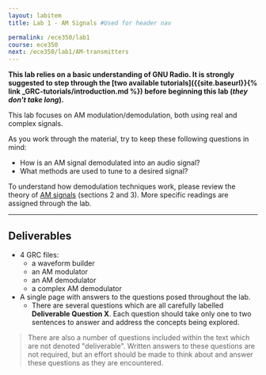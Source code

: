 ```yaml
---
layout: labitem
title: Lab 1 - AM Signals #Used for header nav

permalink: /ece350/lab1
course: ece350
next: /ece350/lab1/AM-transmitters
---
```


**This lab relies on a basic understanding of GNU Radio. It is strongly suggested to step through the [two available tutorials]({{site.baseurl}}{% link _GRC-tutorials/introduction.md %}) before beginning this lab (_they don't take long_).**

This lab focuses on AM modulation/demodulation, both using real and complex signals.

As you work through the material, try to keep these following questions in mind:

- How is an AM signal demodulated into an audio signal?
- What methods are used to tune to a desired signal?

To understand how demodulation techniques work, please review the theory of [AM signals](../../_docs/pdriessen_textbook.pdf) (sections 2 and 3). More specific readings are assigned through the lab.

---

## Deliverables

- 4 GRC files:
  - a waveform builder
  - an AM modulator
  - an AM demodulator
  - a complex AM demodulator
- A single page with answers to the questions posed throughout the lab.
  - There are several questions which are all carefully labelled **Deliverable Question X**. Each question should take only one to two sentences to answer and address the concepts being explored.

>There are also a number of questions included within the text which are not denoted "deliverable". Written answers to these questions are not required, but an effort should be made to think about and answer these questions as they are encountered.

<!-- ---

[**Begin Part 1**](part1.md) -->
